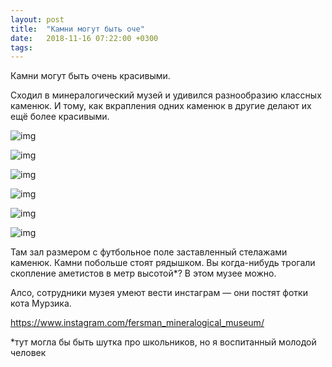 ```yaml
---
layout: post
title:  "Камни могут быть оче"
date:   2018-11-16 07:22:00 +0300
tags:   
---
```


Камни могут быть очень красивыми. 

Сходил в минералогический музей и удивился разнообразию классных каменюк. И тому, как вкрапления одних каменюк в другие делают их ещё более красивыми. 

![img](https://pp.userapi.com/c851128/v851128218/43a38/xA95nm7UTkY.jpg)

![img](https://pp.userapi.com/c846121/v846121177/12f88c/uMKFB47WCzw.jpg)

![img](https://pp.userapi.com/c847021/v847021177/12aba4/wmA5eNu4afQ.jpg)

![img](https://pp.userapi.com/c845122/v845122177/13424e/3PKkEso_wuI.jpg)

![img](https://pp.userapi.com/c848416/v848416177/b3cb2/GWJdJbs12tE.jpg)

![img](https://pp.userapi.com/c852216/v852216757/45df0/4DKv9n4PsZY.jpg)

<!--excerpt-->

Там зал размером с футбольное поле заставленный стелажами каменюк. Камни побольше стоят рядышком. Вы когда-нибудь трогали скопление аметистов в метр высотой*? В этом музее можно.

Алсо, сотрудники музея умеют вести инстаграм — они постят фотки кота Мурзика.

https://www.instagram.com/fersman_mineralogical_museum/

*тут могла бы быть шутка про школьников, но я воспитанный молодой человек
